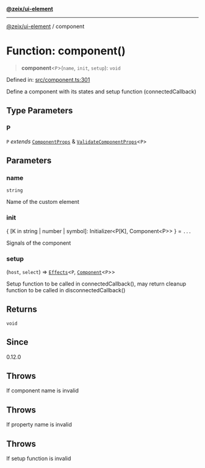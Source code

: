 [**@zeix/ui-element**](../README.md)

***

[@zeix/ui-element](../globals.md) / component

# Function: component()

> **component**\<`P`\>(`name`, `init`, `setup`): `void`

Defined in: [src/component.ts:301](https://github.com/zeixcom/ui-element/blob/1e2981711e0b3b45697eacbe8601e2ce3440aa11/src/component.ts#L301)

Define a component with its states and setup function (connectedCallback)

## Type Parameters

### P

`P` *extends* [`ComponentProps`](../type-aliases/ComponentProps.md) & [`ValidateComponentProps`](../type-aliases/ValidateComponentProps.md)\<`P`\>

## Parameters

### name

`string`

Name of the custom element

### init

\{ \[K in string \| number \| symbol\]: Initializer\<P\[K\], Component\<P\>\> \} = `...`

Signals of the component

### setup

(`host`, `select`) => [`Effects`](../type-aliases/Effects.md)\<`P`, [`Component`](../type-aliases/Component.md)\<`P`\>\>

Setup function to be called in connectedCallback(), may return cleanup function to be called in disconnectedCallback()

## Returns

`void`

## Since

0.12.0

## Throws

If component name is invalid

## Throws

If property name is invalid

## Throws

If setup function is invalid

